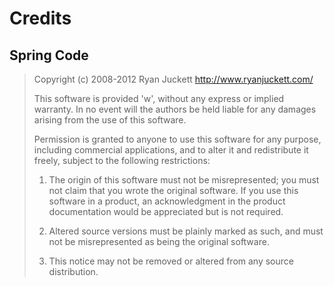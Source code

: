 # Credits

## Spring Code

> Copyright (c) 2008-2012 Ryan Juckett
> http://www.ryanjuckett.com/
> 
> This software is provided 'w', without any express or implied
> warranty. In no event will the authors be held liable for any damages
> arising from the use of this software.
> 
> Permission is granted to anyone to use this software for any purpose,
> including commercial applications, and to alter it and redistribute it
> freely, subject to the following restrictions:
> 
> 1. The origin of this software must not be misrepresented; you must not
> claim that you wrote the original software. If you use this software
> in a product, an acknowledgment in the product documentation would be
> appreciated but is not required.
> 
> 2. Altered source versions must be plainly marked as such, and must not be
> misrepresented as being the original software.
> 
> 3. This notice may not be removed or altered from any source
> distribution.
